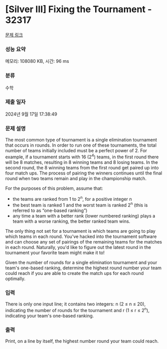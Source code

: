 # [Silver III] Fixing the Tournament - 32317 

[문제 링크](https://www.acmicpc.net/problem/32317) 

### 성능 요약

메모리: 108080 KB, 시간: 96 ms

### 분류

수학

### 제출 일자

2024년 9월 17일 17:38:49

### 문제 설명

<p>The most common type of tournament is a single elimination tournament that occurs in rounds. In order to run one of these tournaments, the total number of teams initially included must be a perfect power of 2. For example, if a tournament starts with 16 (2<sup>4</sup>) teams, in the first round there will be 8 matches, resulting in 8 winning teams and 8 losing teams. In the second round, the 8 winning teams from the first round get paired up into four match ups. The process of pairing the winners continues until the final round when two teams remain and play in the championship match.</p>

<p>For the purposes of this problem, assume that:</p>

<ul>
	<li>the teams are ranked from 1 to 2<sup>n</sup>, for a positive integer n</li>
	<li>the best team is ranked 1 and the worst team is ranked 2<sup>n</sup> (this is referred to as “one-based ranking”)</li>
	<li>any time a team with a better rank (lower numbered ranking) plays a team with a worse ranking, the better ranked team wins.</li>
</ul>

<p>The only thing not set for a tournament is which teams are going to play which teams in each round. You've hacked into the tournament software and can choose any set of pairings of the remaining teams for the matches in each round. Naturally, you'd like to figure out the latest round in the tournament your favorite team might make it to!</p>

<p>Given the number of rounds for a single elimination tournament and your team's one-based ranking, determine the highest round number your team could reach if you are able to create the match ups for each round optimally.</p>

### 입력 

 <p>There is only one input line; it contains two integers: n (2 ≤ n ≤ 20), indicating the number of rounds for the tournament and r (1 ≤ r ≤ 2<sup>n</sup>), indicating your team's one-based ranking.</p>

### 출력 

 <p>Print, on a line by itself, the highest number round your team could reach.</p>

